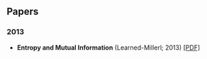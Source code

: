 
## Papers

### 2013

* **Entropy and Mutual Information** (Learned-Millerl; 2013) [[PDF]](https://people.cs.umass.edu/~elm/Teaching/Docs/mutInf.pdf)